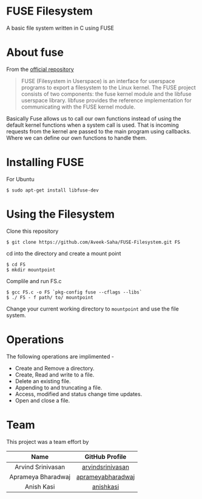 # FUSE Filesystem
A basic file system written in C using FUSE


# About fuse
From the [official repository](https://github.com/libfuse/libfuse)
>  FUSE (Filesystem in Userspace) is an interface for userspace programs to export a filesystem to the Linux kernel. The FUSE project consists of two components: the fuse kernel module and the libfuse userspace library. libfuse provides the reference implementation for communicating with the FUSE kernel module.

Basically Fuse allows us to call our own functions instead of using the default kernel functions when a system call is used. That is incoming requests from the kernel are passed to the main program using callbacks. Where we can define our own functions to handle them.


# Installing FUSE
For Ubuntu
```
$ sudo apt-get install libfuse-dev
```


# Using the Filesystem

Clone this repository
```
$ git clone https://github.com/Aveek-Saha/FUSE-Filesystem.git FS
```

cd into the directory and create a mount point
```
$ cd FS
$ mkdir mountpoint
```
Complile and run FS.c
```
$ gcc FS.c -o FS `pkg-config fuse --cflags --libs`
$ ./ FS - f path/ to/ mountpoint
```
Change your current working directory to ```mountpoint``` and use the file system.


# Operations

The following operations are implimented -
- Create and Remove a directory.
- Create, Read and write to a file.
- Delete an existing file.
- Appending to and truncating a file.
- Access, modified and status change time updates.
- Open and close a file.

# Team
This project was a team effort by

| Name | GitHub Profile |
|:---:|:---:|
|  Arvind Srinivasan | [arvindsrinivasan](https://github.com/arvindsrinivasan) |
|  Aprameya Bharadwaj | [aprameyabharadwaj](https://github.com/aprameyabharadwaj) |
|  Anish Kasi | [anishkasi](https://github.com/anishkasi) |
